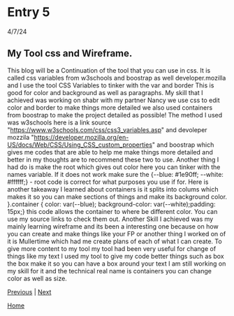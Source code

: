 # Entry 5

4/7/24
## My Tool css and Wireframe.

This blog will be a Continuation of the tool that you can use in css. It is called css variables from w3schools and boostrap as well developer.mozilla and I use the tool CSS Variables to tinker with the var and border This is good for color and background as well as paragraphs. My skill that I achieved was working on shabr with my partner Nancy we use css to edit color and border to make things more detailed we also used containers from boostrap to make the project detailed as possible! The method I used was w3schools here is a link source "https://www.w3schools.com/css/css3_variables.asp" and devoleper mozzila "https://developer.mozilla.org/en-US/docs/Web/CSS/Using_CSS_custom_properties" and boostrap which gives me codes that are able to help me make things more detailed and better in my thoughts are to recommend these two to use. Another thing I had do is make the root which gives out color here you can tinker with the names variable. If it does not work make sure the {--blue: #1e90ff; --white: #ffffff;} - root code is correct for what purposes you use if for. Here is another takeaway I learned about containers is it splits into colums which makes it so you can make sections of things and make its background color. }.container { color: var(--blue); background-color: var(--white);padding: 15px;} this code allows the container to where be different color. You can use my source links to check them out. Another Skill I achieved was my mainly learning wireframe and its been a interesting one because on how you can create and make things like your FP or another thing I worked on of it is Mullertime which had me create plans of each of what I can create. To give more content to my tool my tool had been very useful for change of things like my text I used my tool to give my code better things such as box the box make it so you can have a box around your text I am still working on my skill for it and the technical real name is containers you can change color as well as size.


[Previous](entry04.md) | [Next](entry06.md)

[Home](../README.md)
